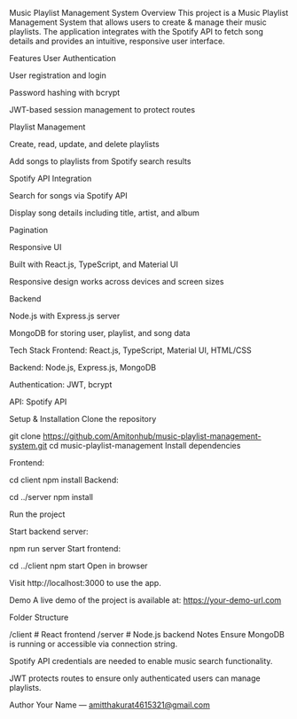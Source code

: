 Music Playlist Management System
Overview
This project is a Music Playlist Management System that allows users to create & manage their music playlists. The application integrates with the Spotify API to fetch song details and provides an intuitive, responsive user interface.

Features
User Authentication

User registration and login

Password hashing with bcrypt

JWT-based session management to protect routes

Playlist Management

Create, read, update, and delete playlists

Add songs to playlists from Spotify search results

Spotify API Integration

Search for songs via Spotify API

Display song details including title, artist, and album

Pagination

Responsive UI

Built with React.js, TypeScript, and Material UI

Responsive design works across devices and screen sizes

Backend

Node.js with Express.js server

MongoDB for storing user, playlist, and song data

Tech Stack
Frontend: React.js, TypeScript, Material UI, HTML/CSS

Backend: Node.js, Express.js, MongoDB

Authentication: JWT, bcrypt

API: Spotify API

Setup & Installation
Clone the repository

git clone https://github.com/Amitonhub/music-playlist-management-system.git
cd music-playlist-management
Install dependencies

Frontend:

cd client
npm install
Backend:

cd ../server
npm install

Run the project

Start backend server:

npm run server
Start frontend:

cd ../client
npm start
Open in browser

Visit http://localhost:3000 to use the app.

Demo
A live demo of the project is available at:
https://your-demo-url.com

Folder Structure

/client       # React frontend
/server       # Node.js backend
Notes
Ensure MongoDB is running or accessible via connection string.

Spotify API credentials are needed to enable music search functionality.

JWT protects routes to ensure only authenticated users can manage playlists.

Author
Your Name — amitthakurat4615321@gmail.com